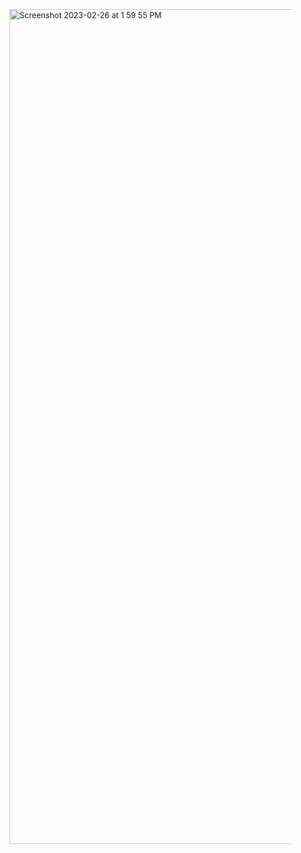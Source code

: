 <img width="1491" alt="Screenshot 2023-02-26 at 1 59 55 PM" src="https://user-images.githubusercontent.com/54750557/221400259-247de9b7-e849-4dd8-90f8-969f2c532297.png">

